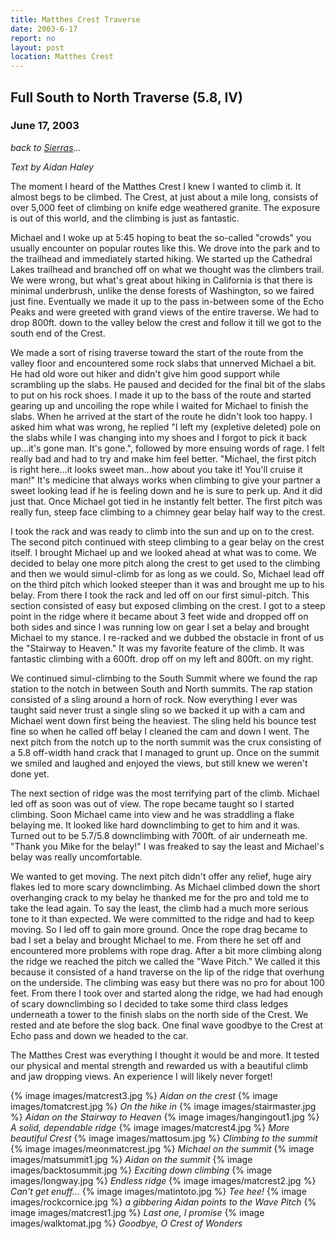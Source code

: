 ```yaml
---
title: Matthes Crest Traverse
date: 2003-6-17
report: no
layout: post
location: Matthes Crest
---
```


<h2>Full South to North Traverse (5.8, IV)</h2>
<h3>June 17, 2003</h3>

*back to [Sierras](#/sections/trips/2003_cali)...*

<i>Text by Aidan Haley</i>

The moment I heard of the Matthes Crest I knew I wanted to climb it. 
It almost begs to be climbed. The Crest, at just about a mile long, 
consists of over 5,000 feet of climbing on knife edge weathered granite. 
The exposure is out of this world, and the climbing is just as fantastic.


Michael and I woke up at 5:45 hoping to beat the so-called "crowds" you 
usually encounter on popular routes like this. We drove into the park 
and to the trailhead and immediately started hiking. We started up the 
Cathedral Lakes trailhead and branched off on what we thought was the 
climbers trail. We were wrong, but what's great about hiking in California 
is that there is minimal underbrush, unlike the dense forests of Washington, 
so we faired just fine. Eventually we made it up to the pass in-between some 
of the Echo Peaks and were greeted with grand views of the entire traverse. 
We had to drop 800ft. down to the valley below the crest and follow it till 
we got to the south end of the Crest. 



We made a sort of rising traverse 
toward the start of the route from the valley floor and encountered some 
rock slabs that unnerved Michael a bit. He had old wore out hiker and 
didn't give him good support while scrambling up the slabs. He paused 
and decided for the final bit of the slabs to put on his rock shoes. I 
made it up to the bass of the route and started gearing up and uncoiling 
the rope while I waited for Michael to finish the slabs. When he arrived 
at the start of the route he didn't look too happy. I asked him what was 
wrong, he replied "I left my (expletive deleted) pole on the slabs while 
I was changing into my shoes and I forgot to pick it back up...it's gone man.
It's gone.", 
followed by more ensuing words of rage. I felt really bad and had to try 
and make him feel better. "Michael, the first pitch is right here...it 
looks sweet man...how about you take it! You'll cruise it man!" It's 
medicine that always works when climbing to give your partner a sweet 
looking lead if he is feeling down and he is sure to perk up.  And it 
did just that. Once Michael got tied in he instantly felt better. The 
first pitch was really fun, steep face climbing to a chimney gear belay 
half way to the crest. 


I took the rack and was ready to climb into the 
sun and up on to the crest. The second pitch continued with steep 
climbing to a gear belay on the crest itself. I brought Michael up and we 
looked ahead at what was to come. We decided to belay one more pitch 
along the crest to get used to the climbing and then we would simul-climb 
for as long as we could. So, Michael lead off on the third pitch which 
looked steeper than it was and brought me up to his belay. From there I 
took the rack and led off on our first simul-pitch. This section 
consisted of easy but exposed climbing on the crest. I got to a steep point in 
the ridge where it became about 3 feet wide and dropped off on both sides 
and since I was running low on gear I set a belay and brought Michael to 
my stance. I re-racked and we dubbed the obstacle in front of us the 
"Stairway to Heaven." It was my favorite feature of the climb. It 
was fantastic climbing with a 600ft. drop off on my left and 800ft. on 
my right. 



We continued simul-climbing to the South Summit where we 
found the rap station to the notch in between South and North summits. 
The rap station consisted of a sling around a horn of rock. Now 
everything I ever was taught said never trust a single sling so we 
backed it up with a cam and Michael went down first being the heaviest. 
The sling held his bounce test fine so when he called off belay I 
cleaned the cam and down I went. The next pitch from the notch up to 
the north summit was the crux consisting of a 5.8 off-width hand crack 
that I managed to grunt up. Once on the summit we smiled and laughed 
and enjoyed the views, but still knew we weren't done yet. 



The next 
section of ridge was the most terrifying part of the climb. Michael 
led off as soon was out of view. The rope became taught so I started 
climbing. Soon Michael came into view and he was straddling a flake 
belaying me. It looked like hard downclimbing to get to him and it 
was. Turned out to be 5.7/5.8 downclimbing with 700ft. of air 
underneath me. "Thank you Mike for the belay!" I was freaked to 
say the least and Michael's belay was really uncomfortable. 


We wanted to get moving. The next pitch 
didn't offer any relief, huge airy flakes led to more scary downclimbing. 
As Michael climbed down the short overhanging crack to my belay he 
thanked me for the pro and told me to take the lead again. To say 
the least, the climb had a much more serious tone to it than expected. 
We were committed to the ridge and had to keep moving. So I led off 
to gain more ground. Once the rope drag became to bad I set a belay 
and brought Michael to me. From there he set off and encountered more 
problems with rope drag. After a bit more climbing along the ridge 
we reached the pitch we called the "Wave Pitch." We called it this 
because it consisted of a hand traverse on the lip of the ridge that 
overhung on the underside. The climbing was easy but there was no pro 
for about 100 feet. From there I took over and started along the ridge, 
we had had enough of scary downclimbing so I decided to take some 
third class ledges underneath a tower to the finish slabs on the 
north side of the Crest. We rested and ate before the slog 
back. One final wave goodbye to the Crest at Echo pass 
and down we headed to the car.


The Matthes Crest was everything I thought it would be and more. It tested 
our physical and mental strength and rewarded us with a beautiful climb and 
jaw dropping views. An experience I will likely never forget!

{% image images/matcrest3.jpg %}
<i>Aidan on the crest</i>
{% image images/tomatcrest.jpg %}
<i>On the hike in</i>
{% image images/stairmaster.jpg %}
<i>Aidan on the Stairway to Heaven</i>
{% image images/hangingout1.jpg %}
<i>A solid, dependable ridge</i>
{% image images/matcrest4.jpg %}
<i>More beautiful Crest</i>
{% image images/mattosum.jpg %}
<i>Climbing to the summit</i>
{% image images/meonmatcrest.jpg %}
<i>Michael on the summit</i>
{% image images/matsummit1.jpg %}
<i>Aidan on the summit</i>
{% image images/backtosummit.jpg %}
<i>Exciting down climbing</i>
{% image images/longway.jpg %}
<i>Endless ridge</i>
{% image images/matcrest2.jpg %}
<i>Can't get enuff...</i>
{% image images/matintoto.jpg %}
<i>Tee hee!</i>
{% image images/rockcornice.jpg %}
<i>a gibbering Aidan points to the Wave Pitch</i>
{% image images/matcrest1.jpg %}
<i>Last one, I promise</i>
{% image images/walktomat.jpg %}
<i>Goodbye, O Crest of Wonders</i>
